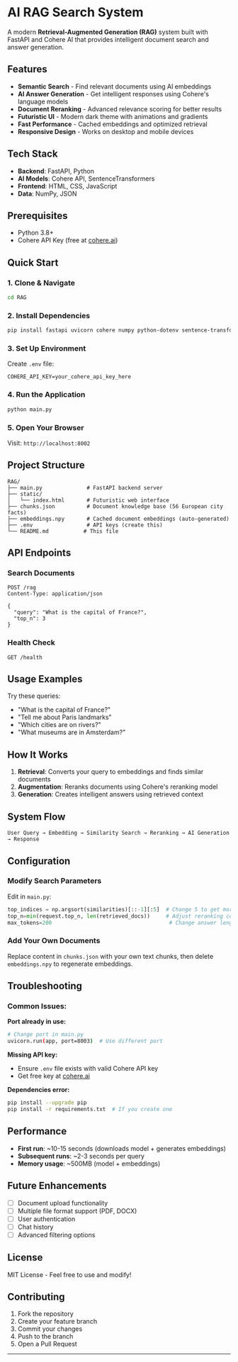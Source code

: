 # AI RAG Search System

A modern **Retrieval-Augmented Generation (RAG)** system built with FastAPI and Cohere AI that provides intelligent document search and answer generation.

## Features

- **Semantic Search** - Find relevant documents using AI embeddings
- **AI Answer Generation** - Get intelligent responses using Cohere's language models
- **Document Reranking** - Advanced relevance scoring for better results
- **Futuristic UI** - Modern dark theme with animations and gradients
- **Fast Performance** - Cached embeddings and optimized retrieval
- **Responsive Design** - Works on desktop and mobile devices

## Tech Stack

- **Backend**: FastAPI, Python
- **AI Models**: Cohere API, SentenceTransformers
- **Frontend**: HTML, CSS, JavaScript
- **Data**: NumPy, JSON

## Prerequisites

- Python 3.8+
- Cohere API Key (free at [cohere.ai](https://cohere.ai))

## Quick Start

### 1. Clone & Navigate
```bash
cd RAG
```

### 2. Install Dependencies
```bash
pip install fastapi uvicorn cohere numpy python-dotenv sentence-transformers scikit-learn
```

### 3. Set Up Environment
Create `.env` file:
```env
COHERE_API_KEY=your_cohere_api_key_here
```

### 4. Run the Application
```bash
python main.py
```

### 5. Open Your Browser
Visit: `http://localhost:8002`

## Project Structure

```
RAG/
├── main.py              # FastAPI backend server
├── static/
│   └── index.html       # Futuristic web interface
├── chunks.json          # Document knowledge base (56 European city facts)
├── embeddings.npy       # Cached document embeddings (auto-generated)
├── .env                 # API keys (create this)
└── README.md           # This file
```

## API Endpoints

### Search Documents
```http
POST /rag
Content-Type: application/json

{
  "query": "What is the capital of France?",
  "top_n": 3
}
```

### Health Check
```http
GET /health
```

## Usage Examples

Try these queries:
- "What is the capital of France?"
- "Tell me about Paris landmarks"
- "Which cities are on rivers?"
- "What museums are in Amsterdam?"

## How It Works

1. **Retrieval**: Converts your query to embeddings and finds similar documents
2. **Augmentation**: Reranks documents using Cohere's reranking model
3. **Generation**: Creates intelligent answers using retrieved context

## System Flow

```
User Query → Embedding → Similarity Search → Reranking → AI Generation → Response
```

## Configuration

### Modify Search Parameters
Edit in `main.py`:
```python
top_indices = np.argsort(similarities)[::-1][:5]  # Change 5 to get more docs
top_n=min(request.top_n, len(retrieved_docs))     # Adjust reranking count
max_tokens=200                                     # Change answer length
```

### Add Your Own Documents
Replace content in `chunks.json` with your own text chunks, then delete `embeddings.npy` to regenerate embeddings.

## Troubleshooting

### Common Issues:

**Port already in use:**
```bash
# Change port in main.py
uvicorn.run(app, port=8003)  # Use different port
```

**Missing API key:**
- Ensure `.env` file exists with valid Cohere API key
- Get free key at [cohere.ai](https://cohere.ai)

**Dependencies error:**
```bash
pip install --upgrade pip
pip install -r requirements.txt  # If you create one
```

## Performance

- **First run**: ~10-15 seconds (downloads model + generates embeddings)
- **Subsequent runs**: ~2-3 seconds per query
- **Memory usage**: ~500MB (model + embeddings)

## Future Enhancements

- [ ] Document upload functionality
- [ ] Multiple file format support (PDF, DOCX)
- [ ] User authentication
- [ ] Chat history
- [ ] Advanced filtering options

## License

MIT License - Feel free to use and modify!

## Contributing

1. Fork the repository
2. Create your feature branch
3. Commit your changes
4. Push to the branch
5. Open a Pull Request

---


